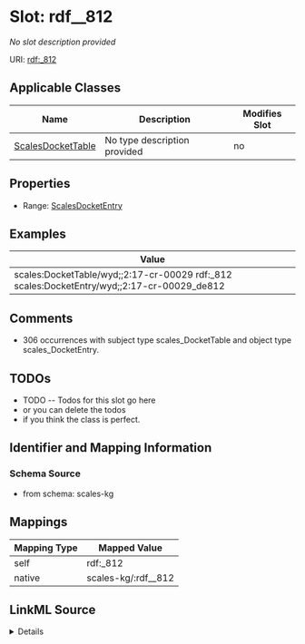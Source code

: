 

# Slot: rdf__812


_No slot description provided_





URI: [rdf:_812](http://www.w3.org/1999/02/22-rdf-syntax-ns#_812)



<!-- no inheritance hierarchy -->





## Applicable Classes

| Name | Description | Modifies Slot |
| --- | --- | --- |
| [ScalesDocketTable](../classes/ScalesDocketTable.md) | No type description provided |  no  |







## Properties

* Range: [ScalesDocketEntry](../classes/ScalesDocketEntry.md)






## Examples

| Value |
| --- |
| scales:DocketTable/wyd;;2:17-cr-00029 rdf:_812 scales:DocketEntry/wyd;;2:17-cr-00029_de812 |

## Comments

* 306 occurrences with subject type scales_DocketTable and object type scales_DocketEntry.

## TODOs

* TODO -- Todos for this slot go here
* or you can delete the todos
* if you think the class is perfect.

## Identifier and Mapping Information







### Schema Source


* from schema: scales-kg




## Mappings

| Mapping Type | Mapped Value |
| ---  | ---  |
| self | rdf:_812 |
| native | scales-kg/:rdf__812 |




## LinkML Source

<details>
```yaml
name: rdf__812
description: No slot description provided
todos:
- TODO -- Todos for this slot go here
- or you can delete the todos
- if you think the class is perfect.
comments:
- 306 occurrences with subject type scales_DocketTable and object type scales_DocketEntry.
examples:
- value: scales:DocketTable/wyd;;2:17-cr-00029 rdf:_812 scales:DocketEntry/wyd;;2:17-cr-00029_de812
from_schema: scales-kg
rank: 1000
slot_uri: rdf:_812
alias: rdf__812
domain_of:
- scales_DocketTable
range: scales_DocketEntry

```
</details>